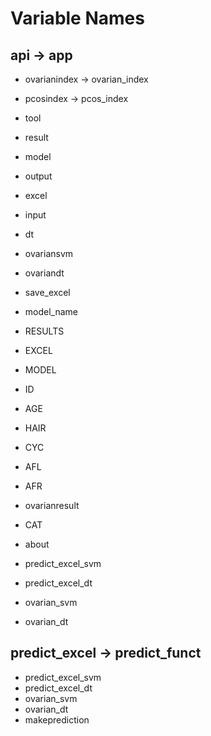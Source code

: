 # **Variable Names**

## api -> app
- ovarianindex -> ovarian_index
- pcosindex -> pcos_index
- tool
- result
- model
- output
- excel
- input
- dt
- ovariansvm
- ovariandt
- save_excel
- model_name
- RESULTS
- EXCEL
- MODEL
- ID
- AGE
- HAIR
- CYC
- AFL
- AFR
- ovarianresult
- CAT
- about


- predict_excel_svm
- predict_excel_dt
- ovarian_svm
- ovarian_dt

## predict_excel -> predict_funct
- predict_excel_svm
- predict_excel_dt
- ovarian_svm
- ovarian_dt
- makeprediction
